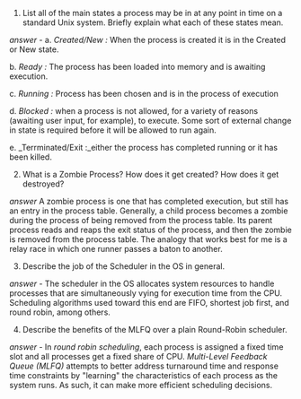 1. List all of the main states a process may be in at any point in time on a standard Unix system. Briefly explain what each of these states mean.  

_answer_ - 
  a. _Created/New :_ When the process is created it is in the Created or New state.  

  b. _Ready :_ The process has been loaded into memory and is awaiting execution.  

  c. _Running :_ Process has been chosen and is in the process of execution  

  d. _Blocked :_ when a process is not allowed, for a variety of reasons (awaiting user input, for example), to execute. Some sort of external change in state is required before it will be allowed to run again.  

  e. _Terrminated/Exit :_either the process has completed running or it has been killed.  
  

2. What is a Zombie Process? How does it get created? How does it get destroyed?  

_answer_ 
A zombie process is one that has completed execution, but still has an entry in the process table. Generally, a child process becomes a zombie during the process of being removed from the process table. Its parent process reads and reaps the exit status of the process, and then the zombie is removed from the process table. The analogy that works best for me is a relay race in which one runner passes a baton to another. 

3. Describe the job of the Scheduler in the OS in general.  

_answer_ - The scheduler in the OS allocates system resources to handle processes that are simultaneously vying for execution time from the CPU. Scheduling algorithms used toward this end are FIFO, shortest job first, and round robin, among others.

4. Describe the benefits of the MLFQ over a plain Round-Robin scheduler.  

_answer_ - In *round robin scheduling*, each process is assigned a fixed time slot and all processes get a fixed share of CPU. *Multi-Level Feedback Queue (MLFQ)* attempts to better address turnaround time and response time constraints by "learning" the characteristics of each process as the system runs. As such, it can make more efficient scheduling decisions.